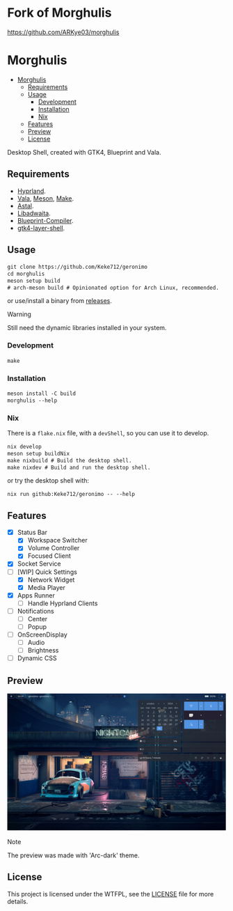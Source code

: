 
# Fork of Morghulis
https://github.com/ARKye03/morghulis

# Morghulis
- [Morghulis](#morghulis)
  - [Requirements](#requirements)
  - [Usage](#usage)
    - [Development](#development)
    - [Installation](#installation)
    - [Nix](#nix)
  - [Features](#features)
  - [Preview](#preview)
  - [License](#license)

Desktop Shell, created with GTK4, Blueprint and Vala.

## Requirements

- [Hyprland](https://hyprland.org/).
- [Vala](https://vala.dev/), [Meson](https://mesonbuild.com/), [Make](https://www.gnu.org/software/make/).
- [Astal](https://github.com/Aylur/astal).
- [Libadwaita](https://gitlab.gnome.org/GNOME/libadwaita).
- [Blueprint-Compiler](https://jwestman.pages.gitlab.gnome.org/blueprint-compiler/).
- [gtk4-layer-shell](https://github.com/wmww/gtk4-layer-shell).

## Usage

```shell
git clone https://github.com/Keke712/geronimo
cd morghulis
meson setup build
# arch-meson build # Opinionated option for Arch Linux, recommended.
```
or use/install a binary from [releases](https://github.com/Keke712/geronimo/releases).

> [!WARNING]  
> Still need the dynamic libraries installed in your system.


### Development

```shell
make
```

### Installation

```shell
meson install -C build
morghulis --help
```

### Nix
There is a `flake.nix` file, with a `devShell`, so you can use it to develop.
```shell
nix develop
meson setup buildNix
make nixbuild # Build the desktop shell.
make nixdev # Build and run the desktop shell.
```
or try the desktop shell with:
```shell
nix run github:Keke712/geronimo -- --help
```

## Features

- [x] Status Bar
    - [x] Workspace Switcher
    - [x] Volume Controller
    - [x] Focused Client
- [x] Socket Service
- [ ] [WIP] Quick Settings
    - [x] Network Widget
    - [x] Media Player
- [x] Apps Runner
    - [ ] Handle Hyprland Clients
- [ ] Notifications
    - [ ] Center
    - [ ] Popup
- [ ] OnScreenDisplay
  - [ ] Audio
  - [ ] Brightness
- [ ] Dynamic CSS

## Preview
![Geronimo](public/geronimo.png)

> [!NOTE]  
> The preview was made with 'Arc-dark' theme.

## License

This project is licensed under the WTFPL, see the [LICENSE](./LICENSE) file for more details.
